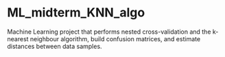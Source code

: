 # ML_midterm_KNN_algo
Machine Learning project that performs nested cross-validation and the k-nearest neighbour algorithm, build confusion matrices, and estimate distances between data samples.
